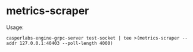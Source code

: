# metrics-scraper

Usage:
```
casperlabs-engine-grpc-server test-socket | tee >(metrics-scraper --addr 127.0.0.1:40403 --poll-length 4000)
```